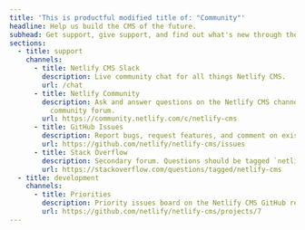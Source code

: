 ```yaml
---
title: 'This is productful modified title of: "Community"'
headline: Help us build the CMS of the future.
subhead: Get support, give support, and find out what's new through the channels below.
sections:
  - title: support
    channels:
      - title: Netlify CMS Slack
        description: Live community chat for all things Netlify CMS.
        url: /chat
      - title: Netlify Community
        description: Ask and answer questions on the Netlify CMS channel of the Netlify
          community forum.
        url: https://community.netlify.com/c/netlify-cms
      - title: GitHub Issues
        description: Report bugs, request features, and comment on existing issues.
        url: https://github.com/netlify/netlify-cms/issues
      - title: Stack Overflow
        description: Secondary forum. Questions should be tagged `netlify-cms`.
        url: https://stackoverflow.com/questions/tagged/netlify-cms
  - title: development
    channels:
      - title: Priorities
        description: Priority issues board on the Netlify CMS GitHub repo.
        url: https://github.com/netlify/netlify-cms/projects/7
---
```

